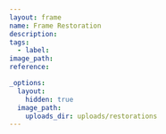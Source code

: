 ```yaml
---
layout: frame
name: Frame Restoration
description:
tags:
  - label:
image_path:
reference:

_options:
  layout:
    hidden: true
  image_path:
    uploads_dir: uploads/restorations
---
```

